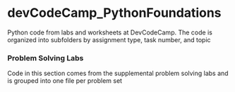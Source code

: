 # devCodeCamp_PythonFoundations
Python code from labs and worksheets at DevCodeCamp. The code is organized into subfolders by assignment type, task number, and topic

### Problem Solving Labs
Code in this section comes from the supplemental problem solving labs and is grouped into one file per problem set